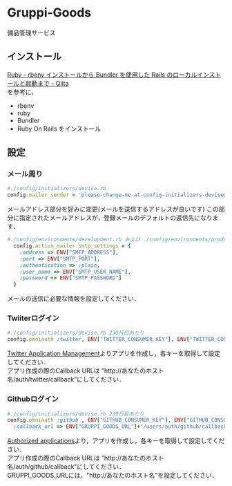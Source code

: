 # Gruppi-Goods 
備品管理サービス

## インストール
[Ruby - rbenv インストールから Bundler を使用した Rails のローカルインストールと起動まで - Qiita](http://qiita.com/egopro/items/aba12261c053eecd6d19)  
を参考に，
- rbenv
- ruby
- Bundler
- Ruby On Rails
をインストール

## 設定
### メール周り
```ruby
#./config/initializers/devise.rb  
config.mailer_sender = 'please-change-me-at-config-initializers-devise@example.com'  
```
メールアドレス部分を好みに変更(メールを送信するアドレスが良いです)
この部分に指定されたメールアドレスが，登録メールのデフォルトの返信先になります．
```ruby
#./config/environments/development.rb および ./config/environments/production.rb の末尾あたり
  config.action_mailer.smtp_settings = {
    :address => ENV["SMTP_ADDRESS"],
    :port => ENV["SMTP_PORT"],
    :authentication => :plain,
    :user_name => ENV["SMTP_USER_NAME"],
    :password => ENV["SMTP_PASSWORD"]
  }
```
メールの送信に必要な情報を設定してください．

### Twiiterログイン
```ruby
#./config/initializers/devise.rb 230行目あたり  
config.omniauth :twitter, ENV["TWITTER_CONSUMER_KEY"], ENV["TWITTER_CONSUMER_SECRET"]
```
[Twitter Application Management](https://apps.twitter.com/)よりアプリを作成し，各キーを取得して設定してください．  
アプリ作成の際のCallback URLは "http://あなたのホスト名/auth/twitter/callback"にしてください．

### Githubログイン
```ruby
#./config/initializers/devise.rb 230行目あたり  
config.omniauth :github , ENV["GITHUB_CONSUMER_KEY"], ENV["GITHUB_CONSUMER_SECRET"],
  :callback_url => ENV["GRUPPI_GOODS_URL"]+"/users/auth/github/callback"
```
[Authorized applications](https://github.com/settings/applications)より，アプリを作成し，各キーを取得して設定してください．  
アプリ作成の際のCallback URLは "http://あなたのホスト名/auth/github/callback"にしてください．  
GRUPPI_GOODS_URLには，"http://あなたのホスト名"を設定してください．
